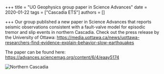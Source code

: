 +++
title = "UO Geophysics group paper in Science Advances"
date = 2020-01-22
tags = ["Cascadia ETS"]
authors = []

+++
Our group published a new paper in Science Advances that reports seismic observations consistent with a fault-valve model for episodic tremor and slip events in northern Cascadia. Check out the press release by the University of Ottawa: https://media.uottawa.ca/news/uottawa-researchers-find-evidence-explain-behavior-slow-earthquakes

The paper can be found here: https://advances.sciencemag.org/content/6/4/eaay5174

![Northern Cascadia](/img/posts/F1.large.jpg)